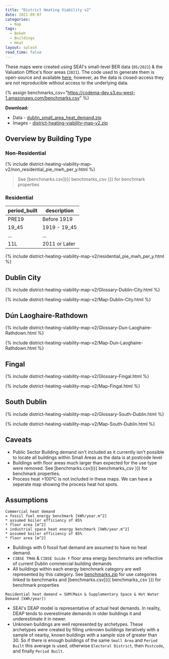 ```yaml
---
title: "District Heating Viability v2"
date: 2021-09-07
categories:
  - map
tags:
  - Bokeh
  - Buildings
  - Heat
layout: splash
read_time: false
---
```

These maps were created using SEAI's small-level BER data (`05/2021`) & the Valuation Office's floor areas (`2021`).  The code used to generate them is open-source and available [here](https://github.com/codema-dev/projects), however, as the data is closed-access they are not reproducible without access to the underlying data.

{% assign benchmarks_csv="https://codema-dev.s3.eu-west-1.amazonaws.com/benchmarks.csv" %}

**Download:**
- Data - [dublin_small_area_heat_demand.zip](https://codema-dev.s3.eu-west-1.amazonaws.com/dublin_small_area_heat_demand.zip)
- Images - [district-heating-viability-map-v2.zip](/assets/images/district-heating-viability-map-v2.zip)

## Overview by Building Type 

### Non-Residential

{% include district-heating-viability-map-v2/non_residential_pie_mwh_per_y.html %}

> See [benchmarks.csv]({{ benchmarks_csv }}) for benchmark properties

### Residential

| period_built |  description  | 
| -------------|---------------|
|     PRE19    |  Before 1919  |
|     19_45    |  1919 - 19_45 |
|     ...      |      ...      |
|     11L      | 2011 or Later |

{% include district-heating-viability-map-v2/residential_pie_mwh_per_y.html %}


## Dublin City

{% include district-heating-viability-map-v2/Glossary-Dublin-City.html %}

{% include district-heating-viability-map-v2/Map-Dublin-City.html %}

## Dún Laoghaire-Rathdown

{% include district-heating-viability-map-v2/Glossary-Dun-Laoghaire-Rathdown.html %}

{% include district-heating-viability-map-v2/Map-Dun-Laoghaire-Rathdown.html %}

## Fingal

{% include district-heating-viability-map-v2/Glossary-Fingal.html %}

{% include district-heating-viability-map-v2/Map-Fingal.html %}

## South Dublin

{% include district-heating-viability-map-v2/Glossary-South-Dublin.html %}

{% include district-heating-viability-map-v2/Map-South-Dublin.html %}

## Caveats

- Public Sector Building demand isn't included as it currently isn't possible to locate all buildings within Small Areas as the data is at postcode level
- Buildings with floor areas much larger than expected for the use type were removed.  See [benchmarks.csv]({{ benchmarks_csv }}) for benchmark properties.
- Process heat >100°C is not included in these maps. We can have a seperate map showing the process heat hot spots.

## Assumptions

```
Commercial heat demand
= fossil fuel energy benchmark [kWh/year.m^2]
* assumed boiler efficiency of 85%
* floor area [m^2]
+ industrial space heat energy benchmark [kWh/year.m^2]
* assumed boiler efficiency of 85%
* floor area [m^2]
```
- Buildings with 0 fossil fuel demand are assumed to have no heat demand.
- `CIBSE TM46` & `CIBSE Guide F` floor area energy benchmarks are reflective of current Dublin commercial building demands
- All buildings within each energy benchmark category are well represented by this category.  See [benchmarks.zip](https://codema-dev.s3.eu-west-1.amazonaws.com/benchmarks.zip) for use categories linked to benchmarks and [benchmarks.csv]({{ benchmarks_csv }}) for benchmark properties


```
Residential heat demand = SUM(Main & Supplementary Space & Hot Water Demand [kWh/year])
```
- SEAI's DEAP model is representative of actual heat demands.  In reality, DEAP tends to overestimate demands in older buildings it  and underestimate it in newer.
- Unknown buildings are well represented by archetypes. These archetypes were created by filling unknown buildings iteratively with a sample of nearby, known buildings with a sample size of greater than 30.  So if there is enough buildings of the same `Small Area` and `Period Built` this average is used, otherwise `Electoral District`, then `Postcode`, and finally `Period Built`.
